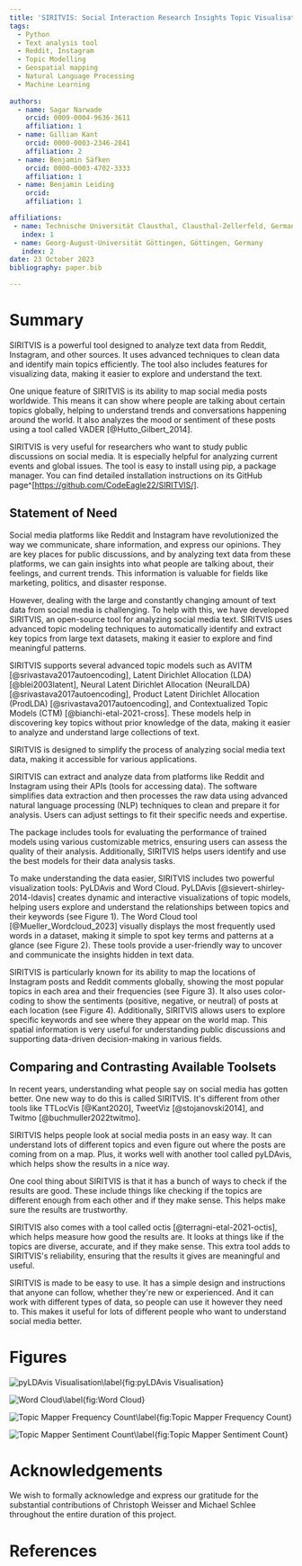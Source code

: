 ```yaml
---
title: 'SIRITVIS: Social Interaction Research Insights Topic Visualisation'
tags:
  - Python
  - Text analysis tool
  - Reddit, Instagram
  - Topic Modelling
  - Geospatial mapping
  - Natural Language Processing
  - Machine Learning
 
authors:
  - name: Sagar Narwade
    orcid: 0009-0004-9636-3611
    affiliation: 1
  - name: Gillian Kant
    orcid: 0000-0003-2346-2841
    affiliation: 2
  - name: Benjamin Säfken
    orcid: 0000-0003-4702-3333
    affiliation: 1
  - name: Benjamin Leiding
    orcid:
    affiliation: 1

affiliations:
 - name: Technische Universität Clausthal, Clausthal-Zellerfeld, Germany
   index: 1
 - name: Georg-August-Universität Göttingen, Göttingen, Germany
   index: 2
date: 23 October 2023
bibliography: paper.bib

---
```


# Summary

SIRITVIS is a powerful tool designed to analyze text data from Reddit, Instagram, and other sources. It uses advanced techniques to clean data and identify main topics efficiently. The tool also includes features for visualizing data, making it easier to explore and understand the text.

One unique feature of SIRITVIS is its ability to map social media posts worldwide. This means it can show where people are talking about certain topics globally, helping to understand trends and conversations happening around the world. It also analyzes the mood or sentiment of these posts using a tool called VADER [@Hutto_Gilbert_2014].

SIRITVIS is very useful for researchers who want to study public discussions on social media. It is especially helpful for analyzing current events and global issues. The tool is easy to install using pip, a package manager. You can find detailed installation instructions on its GitHub page^[https://github.com/CodeEagle22/SIRITVIS/].

## Statement of Need
Social media platforms like Reddit and Instagram have revolutionized the way we communicate, share information, and express our opinions. They are key places for public discussions, and by analyzing text data from these platforms, we can gain insights into what people are talking about, their feelings, and current trends. This information is valuable for fields like marketing, politics, and disaster response.

However, dealing with the large and constantly changing amount of text data from social media is challenging. To help with this, we have developed SIRITVIS, an open-source tool for analyzing social media text. SIRITVIS uses advanced topic modeling techniques to automatically identify and extract key topics from large text datasets, making it easier to explore and find meaningful patterns.

SIRITVIS supports several advanced topic models such as AVITM [@srivastava2017autoencoding], Latent Dirichlet Allocation (LDA) [@blei2003latent], Neural Latent Dirichlet Allocation (NeuralLDA) [@srivastava2017autoencoding], Product Latent Dirichlet Allocation (ProdLDA) [@srivastava2017autoencoding], and Contextualized Topic Models (CTM) [@bianchi-etal-2021-cross]. These models help in discovering key topics without prior knowledge of the data, making it easier to analyze and understand large collections of text.

SIRITVIS is designed to simplify the process of analyzing social media text data, making it accessible for various applications.

SIRITVIS can extract and analyze data from platforms like Reddit and Instagram using their APIs (tools for accessing data). The software simplifies data extraction and then processes the raw data using advanced natural language processing (NLP) techniques to clean and prepare it for analysis. Users can adjust settings to fit their specific needs and expertise.

The package includes tools for evaluating the performance of trained models using various customizable metrics, ensuring users can assess the quality of their analysis. Additionally, SIRITVIS helps users identify and use the best models for their data analysis tasks.

To make understanding the data easier, SIRITVIS includes two powerful visualization tools: PyLDAvis and Word Cloud. PyLDAvis [@sievert-shirley-2014-ldavis] creates dynamic and interactive visualizations of topic models, helping users explore and understand the relationships between topics and their keywords (see Figure 1). The Word Cloud tool [@Mueller_Wordcloud_2023] visually displays the most frequently used words in a dataset, making it simple to spot key terms and patterns at a glance (see Figure 2). These tools provide a user-friendly way to uncover and communicate the insights hidden in text data.

SIRITVIS is particularly known for its ability to map the locations of Instagram posts and Reddit comments globally, showing the most popular topics in each area and their frequencies (see Figure 3). It also uses color-coding to show the sentiments (positive, negative, or neutral) of posts at each location (see Figure 4). Additionally, SIRITVIS allows users to explore specific keywords and see where they appear on the world map. This spatial information is very useful for understanding public discussions and supporting data-driven decision-making in various fields.

## Comparing and Contrasting Available Toolsets

In recent years, understanding what people say on social media has gotten better. One new way to do this is called SIRITVIS. It's different from other tools like TTLocVis [@Kant2020], TweetViz [@stojanovski2014], and Twitmo [@buchmuller2022twitmo].

SIRITVIS helps people look at social media posts in an easy way. It can understand lots of different topics and even figure out where the posts are coming from on a map. Plus, it works well with another tool called pyLDAvis, which helps show the results in a nice way.

One cool thing about SIRITVIS is that it has a bunch of ways to check if the results are good. These include things like checking if the topics are different enough from each other and if they make sense. This helps make sure the results are trustworthy.

SIRITVIS also comes with a tool called octis [@terragni-etal-2021-octis], which helps measure how good the results are. It looks at things like if the topics are diverse, accurate, and if they make sense. This extra tool adds to SIRITVIS's reliability, ensuring that the results it gives are meaningful and useful.

SIRITVIS is made to be easy to use. It has a simple design and instructions that anyone can follow, whether they're new or experienced. And it can work with different types of data, so people can use it however they need to. This makes it useful for lots of different people who want to understand social media better.

# Figures

![pyLDAvis Visualisation\label{fig:pyLDAvis Visualisation}](pyldavis.png)

![Word Cloud\label{fig:Word Cloud}](word_cloud.png)

![Topic Mapper Frequency Count\label{fig:Topic Mapper Frequency Count}](topic_mapper_frequency.png)

![Topic Mapper Sentiment Count\label{fig:Topic Mapper Sentiment Count}](topic_mapper_sentiment.png)

# Acknowledgements

We wish to formally acknowledge and express our gratitude for the substantial contributions of Christoph Weisser and Michael Schlee throughout the entire duration of this project.

# References


